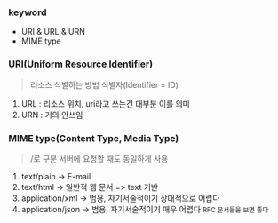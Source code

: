 ### keyword
- URI & URL & URN
- MIME type

### URI(Uniform Resource Identifier)
> 리소스 식별하는 방법
> 식별자(Identifier = ID)
1. URL : 리소스 위치, uri라고 쓰는건 대부분 이를 의미
2. URN : 거의 안쓰임

### MIME type(Content Type, Media Type)
> /로 구분
> 서버에 요청할 때도 동일하게 사용
1. text/plain -> E-mail
2. text/html -> 일반적 웹 문서
=> text 기반
3. application/xml -> 범용, 자기서술적이기 상대적으로 어렵다
4. application/json -> 범용, 자기서술적이기 매우 어렵다
  <small>RFC 문서들을 보면 좋다</small>

